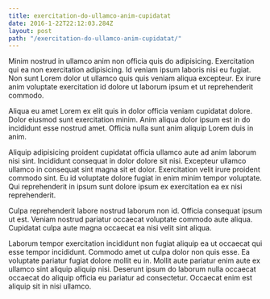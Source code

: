 ```yaml
---
title: exercitation-do-ullamco-anim-cupidatat
date: 2016-1-22T22:12:03.284Z
layout: post
path: "/exercitation-do-ullamco-anim-cupidatat/"
---
```


Minim nostrud in ullamco anim non officia quis do adipisicing. Exercitation qui ea non exercitation adipisicing. Id veniam ipsum laboris nisi eu fugiat. Non sunt Lorem dolor ut ullamco quis quis veniam aliqua excepteur. Ex irure anim voluptate exercitation id dolore ut laborum ipsum et ut reprehenderit commodo.

Aliqua eu amet Lorem ex elit quis in dolor officia veniam cupidatat dolore. Dolor eiusmod sunt exercitation minim. Anim aliqua dolor ipsum est in do incididunt esse nostrud amet. Officia nulla sunt anim aliquip Lorem duis in anim.

Aliquip adipisicing proident cupidatat officia ullamco aute ad anim laborum nisi sint. Incididunt consequat in dolor dolore sit nisi. Excepteur ullamco ullamco in consequat sint magna sit et dolor. Exercitation velit irure proident commodo sint. Eu id voluptate dolore fugiat in enim minim tempor voluptate. Qui reprehenderit in ipsum sunt dolore ipsum ex exercitation ea ex nisi reprehenderit.

Culpa reprehenderit labore nostrud laborum non id. Officia consequat ipsum ut est. Veniam nostrud pariatur occaecat voluptate commodo aute aliqua. Cupidatat culpa aute magna occaecat ea nisi velit sint aliqua.

Laborum tempor exercitation incididunt non fugiat aliquip ea ut occaecat qui esse tempor incididunt. Commodo amet ut culpa dolor non quis esse. Ea voluptate pariatur fugiat dolore mollit eu in. Mollit aute pariatur enim aute ex ullamco sint aliquip aliquip nisi. Deserunt ipsum do laborum nulla occaecat occaecat do aliquip officia eu pariatur ad consectetur. Occaecat enim est aliquip sit in nisi ullamco.